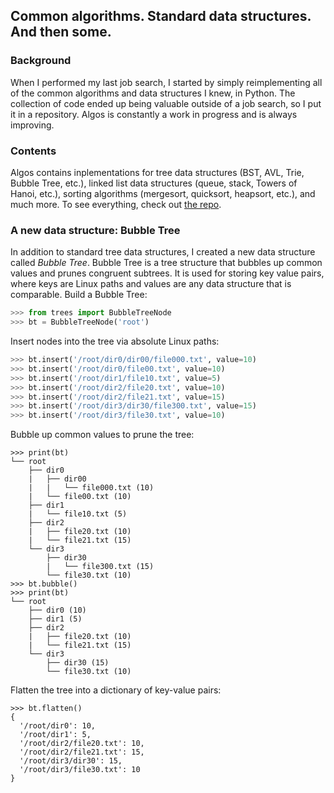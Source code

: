 ## Common algorithms. Standard data structures. And then some.

### Background
When I performed my last job search, I started by simply reimplementing all of the common algorithms and data structures I knew, in Python. The collection of code ended up being valuable outside of a job search, so I put it in a repository. Algos is constantly a work in progress and is always improving.

### Contents
Algos contains inplementations for tree data structures (BST, AVL, Trie, Bubble Tree, etc.), linked list data structures (queue, stack, Towers of Hanoi, etc.), sorting algorithms (mergesort, quicksort, heapsort, etc.), and much more. To see everything, check out [the repo](https://github.com/wcarhart/algos).

### A new data structure: Bubble Tree
In addition to standard tree data structures, I created a new data structure called _Bubble Tree_. Bubble Tree is a tree structure that bubbles up common values and prunes congruent subtrees. It is used for storing key value pairs, where keys are Linux paths and values are any data structure that is comparable.
Build a Bubble Tree:
```python
>>> from trees import BubbleTreeNode
>>> bt = BubbleTreeNode('root')
```
Insert nodes into the tree via absolute Linux paths:
```python
>>> bt.insert('/root/dir0/dir00/file000.txt', value=10)
>>> bt.insert('/root/dir0/file00.txt', value=10)
>>> bt.insert('/root/dir1/file10.txt', value=5)
>>> bt.insert('/root/dir2/file20.txt', value=10)
>>> bt.insert('/root/dir2/file21.txt', value=15)
>>> bt.insert('/root/dir3/dir30/file300.txt', value=15)
>>> bt.insert('/root/dir3/file30.txt', value=10)
```
Bubble up common values to prune the tree:
```
>>> print(bt)
└── root
    ├── dir0
    |   ├── dir00
    |   |   └── file000.txt (10)
    |   └── file00.txt (10)
    ├── dir1
    |   └── file10.txt (5)
    ├── dir2
    |   ├── file20.txt (10)
    |   └── file21.txt (15)
    └── dir3
        ├── dir30
        |   └── file300.txt (15)
        └── file30.txt (10)
>>> bt.bubble()
>>> print(bt)
└── root
    ├── dir0 (10)
    ├── dir1 (5)
    ├── dir2
    |   ├── file20.txt (10)
    |   └── file21.txt (15)
    └── dir3
        ├── dir30 (15)
        └── file30.txt (10)
```
Flatten the tree into a dictionary of key-value pairs:
```
>>> bt.flatten()
{
  '/root/dir0': 10,
  '/root/dir1': 5,
  '/root/dir2/file20.txt': 10,
  '/root/dir2/file21.txt': 15,
  '/root/dir3/dir30': 15,
  '/root/dir3/file30.txt': 10
}
```